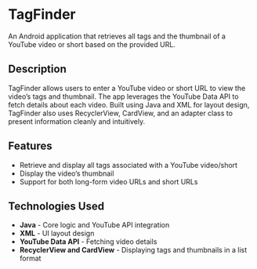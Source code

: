 # TagFinder

An Android application that retrieves all tags and the thumbnail of a YouTube video or short based on the provided URL.

## Description

TagFinder allows users to enter a YouTube video or short URL to view the video’s tags and thumbnail. The app leverages the YouTube Data API to fetch details about each video. Built using Java and XML for layout design, TagFinder also uses RecyclerView, CardView, and an adapter class to present information cleanly and intuitively.

## Features
- Retrieve and display all tags associated with a YouTube video/short
- Display the video’s thumbnail
- Support for both long-form video URLs and short URLs

## Technologies Used
- **Java** - Core logic and YouTube API integration
- **XML** - UI layout design
- **YouTube Data API** - Fetching video details
- **RecyclerView and CardView** - Displaying tags and thumbnails in a list format


